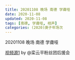 ```yaml
---
title: 20201108 晚场 南德 学聋哑 
date: 2020-11-08
updated: 2020-11-08
tags: [南德, 学聋哑, 相声] 
categories: (2020)庚子年场次
---
```

20201108 晚场 南德 学聋哑 



[视频源1](https://weibo.com/6574451359/JsZXTmJZ6) by @栾云平粉丝团后援会

